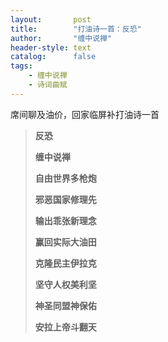 ```yaml
---
layout:       post
title:        "打油诗一首：反恐"
author:       "缠中说禅"
header-style: text
catalog:      false
tags:
    - 缠中说禅
    - 诗词曲赋
---
```


席间聊及油价，回家临屏补打油诗一首



> **反恐**
>
> 
>
> **缠中说禅**
>
> 
>
> **自由世界多枪炮**
>
> **邪恶国家修理先**
>
> **输出乖张新理念**
>
> **赢回实际大油田**
>
> **克隆民主伊拉克**
>
> **坚守人权美利坚**
>
> **神圣同盟神保佑**
>
> **安拉上帝斗翻天**
